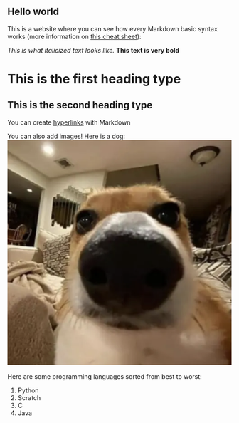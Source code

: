 ## Hello world
This is a website where you can see how every Markdown basic syntax works (more information on [this cheat sheet](https://commonmark.org/help/)):

*This is what italicized text looks like.*
**This text is very bold**

# This is the first heading type
## This is the second heading type

You can create [hyperlinks](https://www.youtube.com/watch?v=lvwZQTB4iv4) with Markdown 

You can also add images! Here is a dog: <br /> 
![Dog](dog.png)

Here are some programming languages sorted from best to worst:
1) Python
2) Scratch
3) C
4) Java



